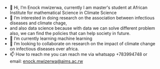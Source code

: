 - 👋 Hi, I’m Enock mwizerwa, currently I am master's student at African Institute for mathematical Science in Climate Science
- 👀 I’m interested in doing research on the association between infectious diseases and climate chage,  
- and also data science because with data we can solve different problem also,  we can find the policies that can help society in future.
- 🌱 I’m currently learning machine learning
- 💞️ I’m looking to collaborate on research on the impact of climate change on infectious diseases over africa.
- 📫 How to reach me you can reach me via whatsapp +783994748 or email: enock.mwizerwa@aims.ac.rw


